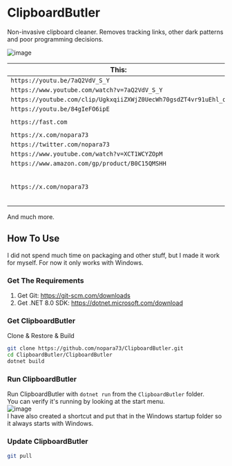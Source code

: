 # ClipboardButler

Non-invasive clipboard cleaner. Removes tracking links, other dark patterns and poor programming decisions.

![image](https://github.com/nopara73/ClipboardButler/assets/9156103/84c1ff59-4ddf-4e1c-9199-815405962ecc)

| This:                                                            | From This:                                                                                                                                                 |
|------------------------------------------------------------------|------------------------------------------------------------------------------------------------------------------------------------------------------------|
| `https://youtu.be/7aQ2VdV_S_Y`                                   | `https://youtu.be/7aQ2VdV_S_Y?si=gx0Hcg3hF9fWKcKh`                                                                                                         |
| `https://www.youtube.com/watch?v=7aQ2VdV_S_Y`                    | `https://www.youtube.com/watch?v=7aQ2VdV_S_Y&ab_channel=nopara73`                                                                                         |
| `https://youtube.com/clip/UgkxqiiZXWjZ0UecWh70gsdZT4vr91uEhl_q`  | `https://youtube.com/clip/UgkxqiiZXWjZ0UecWh70gsdZT4vr91uEhl_q?si=4AaWzv636s38XYpy`                                                                       |
| `https://youtu.be/84gIeFO6ipE`                                   | `https://youtu.be/84gIeFO6ipE?feature=shared`                                                                                                              |
| `https://fast.com`                                               | `https://www.google.com/url?q=https://fast.com/&sa=D&source=calendar&usd=2&usg=AOvVaw2-43fyjEok_J83Gbx6W6Xw`                                               |
| `https://x.com/nopara73`                                         | `https://x.com/nopara73?t=XL6mz6zGWAjMvByoVLXHgA&s=09`                                                                                                     |
| `https://twitter.com/nopara73`                                   | `https://twitter.com/nopara73?t=XL6mz6zGWAjMvByoVLXHgA&s=09`                                                                                               |
| `https://www.youtube.com/watch?v=XCT1WCYZOpM`                    | `https://www.youtube.com/watch?v=XCT1WCYZOpM&feature=youtu.be`                                                                                             |
| `https://www.amazon.com/gp/product/B0C15QMSHH`                   | `https://www.amazon.com/gp/product/B0C15QMSHH/ref=ox_sc_act_title_3?smid=A30IGBX08D2XOT&psc=1`                                                             |
| `https://x.com/nopara73`                                         | `https://l.facebook.com/l.php?u=https%3A%2F%2Fx.com%2Fnopara73%3Ffbclid%3DIwZXh0bgNhZW0CMTAAAR0OYOUskmn7ar7wAkaH2cN2QvPiFsuVnSyHsto-KXbGLUFvau-n4LSYT-k_aem_PQMJxkEQHetzw1u3ITfwRA&h=AT1Rv7XogRbqmfGnTfnPkl-XEjwUTT40WD8cZeOlwQSvBAY1OYMYVzT45Ynx-8tj-TJ4OXtgu6JtWttePoyMFTS4Q3ng92BWc3AuuzlCMaa9a-j0dNjOD3QeHGcyNbsX3WI` |

And much more.

## How To Use

I did not spend much time on packaging and other stuff, but I made it work for myself. For now it only works with Windows.

### Get The Requirements

1. Get Git: https://git-scm.com/downloads
2. Get .NET 8.0 SDK: https://dotnet.microsoft.com/download

### Get ClipboardButler

Clone & Restore & Build

```sh
git clone https://github.com/nopara73/ClipboardButler.git
cd ClipboardButler/ClipboardButler
dotnet build
```

### Run ClipboardButler

Run ClipboardButler with `dotnet run` from the `ClipboardButler` folder.  
You can verify it's running by looking at the start menu.  
![image](https://github.com/nopara73/ClipboardButler/assets/9156103/8d62ebcd-06b0-423e-8b56-a80954a715f2)  
I have also created a shortcut and put that in the Windows startup folder so it always starts with Windows.  

### Update ClipboardButler

```sh
git pull
```
